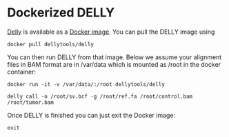 Dockerized DELLY
================

[Delly](https://github.com/dellytools/delly) is available as a [Docker image](https://hub.docker.com/r/dellytools/delly/). You can pull the DELLY image using

`docker pull dellytools/delly`

You can then run DELLY from that image. Below we assume your alignment files in BAM format are in /var/data which is mounted as /root in the docker container:

`docker run -it -v /var/data/:/root dellytools/delly`

`delly call -o /root/sv.bcf -g /root/ref.fa /root/control.bam /root/tumor.bam`

Once DELLY is finished you can just exit the Docker image:

`exit`
